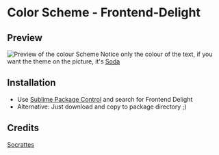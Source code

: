 Color Scheme - Frontend-Delight
======================================

Preview
-------
![Preview of the colour Scheme](http://i.imgur.com/PoVUr.png)
Notice only the colour of the text, if you want the theme on the picture, it's [Soda](https://github.com/buymeasoda/soda-theme)

Installation
------------
 * Use [Sublime Package Control](http://wbond.net/sublime_packages/package_control) and search for Frontend Delight
 * Alternative: Just download and copy to package directory ;)

Credits
-------
[Socrattes](https://github.com/socrattes)